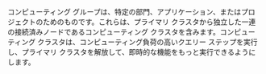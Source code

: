 コンピューティング グループは、特定の部門、アプリケーション、またはプロジェクトのためのものです。これらは、プライマリ クラスタから独立した一連の接続済みノードであるコンピューティング クラスタを含みます。コンピューティング クラスタは、コンピューティング負荷の高いクエリー ステップを実行し、プライマリ クラスタを解放して、即時的な機能をもっと実行できるようにします。
